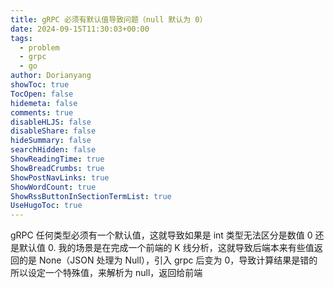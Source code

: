 ```yaml
---
title: gRPC 必须有默认值导致问题（null 默认为 0）
date: 2024-09-15T11:30:03+00:00
tags:
  - problem
  - grpc
  - go
author: Dorianyang
showToc: true
TocOpen: false
hidemeta: false
comments: true
disableHLJS: false
disableShare: false
hideSummary: false
searchHidden: false
ShowReadingTime: true
ShowBreadCrumbs: true
ShowPostNavLinks: true
ShowWordCount: true
ShowRssButtonInSectionTermList: true
UseHugoToc: true
---
```

 gRPC 任何类型必须有一个默认值，这就导致如果是 int 类型无法区分是数值 0 还是默认值 0.
 我的场景是在完成一个前端的 K 线分析，这就导致后端本来有些值返回的是 None（JSON 处理为 Null），引入 grpc 后变为 0，导致计算结果是错的
所以设定一个特殊值，来解析为 null，返回给前端